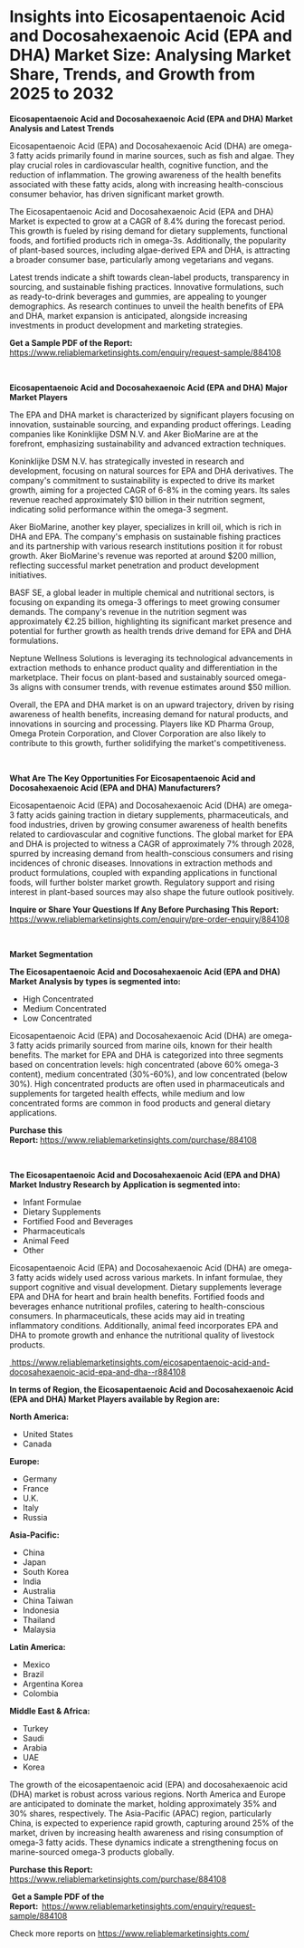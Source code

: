 <p><h1>Insights into Eicosapentaenoic Acid and Docosahexaenoic Acid (EPA and DHA) Market Size: Analysing Market Share, Trends, and Growth from 2025 to 2032</h1></p><p><strong>Eicosapentaenoic Acid and Docosahexaenoic Acid (EPA and DHA) Market Analysis and Latest Trends</strong></p>
<p><p>Eicosapentaenoic Acid (EPA) and Docosahexaenoic Acid (DHA) are omega-3 fatty acids primarily found in marine sources, such as fish and algae. They play crucial roles in cardiovascular health, cognitive function, and the reduction of inflammation. The growing awareness of the health benefits associated with these fatty acids, along with increasing health-conscious consumer behavior, has driven significant market growth.</p><p>The Eicosapentaenoic Acid and Docosahexaenoic Acid (EPA and DHA) Market is expected to grow at a CAGR of 8.4% during the forecast period. This growth is fueled by rising demand for dietary supplements, functional foods, and fortified products rich in omega-3s. Additionally, the popularity of plant-based sources, including algae-derived EPA and DHA, is attracting a broader consumer base, particularly among vegetarians and vegans.</p><p>Latest trends indicate a shift towards clean-label products, transparency in sourcing, and sustainable fishing practices. Innovative formulations, such as ready-to-drink beverages and gummies, are appealing to younger demographics. As research continues to unveil the health benefits of EPA and DHA, market expansion is anticipated, alongside increasing investments in product development and marketing strategies.</p></p>
<p><strong>Get a Sample PDF of the Report:&nbsp;</strong> <a href="https://www.reliablemarketinsights.com/enquiry/request-sample/884108?utm_campaign=2217&utm_medium=2&utm_source=Github&utm_content=ia&utm_term=01022025&utm_id=eicosapentaenoic-acid-and-docosahexaenoic-acid-epa-and-dha">https://www.reliablemarketinsights.com/enquiry/request-sample/884108</a></p>
<p>&nbsp;</p>
<p><strong>Eicosapentaenoic Acid and Docosahexaenoic Acid (EPA and DHA) Major Market Players</strong></p>
<p><p>The EPA and DHA market is characterized by significant players focusing on innovation, sustainable sourcing, and expanding product offerings. Leading companies like Koninklijke DSM N.V. and Aker BioMarine are at the forefront, emphasizing sustainability and advanced extraction techniques.</p><p>Koninklijke DSM N.V. has strategically invested in research and development, focusing on natural sources for EPA and DHA derivatives. The company's commitment to sustainability is expected to drive its market growth, aiming for a projected CAGR of 6-8% in the coming years. Its sales revenue reached approximately $10 billion in their nutrition segment, indicating solid performance within the omega-3 segment.</p><p>Aker BioMarine, another key player, specializes in krill oil, which is rich in DHA and EPA. The company's emphasis on sustainable fishing practices and its partnership with various research institutions position it for robust growth. Aker BioMarine's revenue was reported at around $200 million, reflecting successful market penetration and product development initiatives.</p><p>BASF SE, a global leader in multiple chemical and nutritional sectors, is focusing on expanding its omega-3 offerings to meet growing consumer demands. The company's revenue in the nutrition segment was approximately €2.25 billion, highlighting its significant market presence and potential for further growth as health trends drive demand for EPA and DHA formulations.</p><p>Neptune Wellness Solutions is leveraging its technological advancements in extraction methods to enhance product quality and differentiation in the marketplace. Their focus on plant-based and sustainably sourced omega-3s aligns with consumer trends, with revenue estimates around $50 million.</p><p>Overall, the EPA and DHA market is on an upward trajectory, driven by rising awareness of health benefits, increasing demand for natural products, and innovations in sourcing and processing. Players like KD Pharma Group, Omega Protein Corporation, and Clover Corporation are also likely to contribute to this growth, further solidifying the market's competitiveness.</p></p>
<p>&nbsp;</p>
<p><strong>What Are The Key Opportunities For Eicosapentaenoic Acid and Docosahexaenoic Acid (EPA and DHA) Manufacturers?</strong></p>
<p><p>Eicosapentaenoic Acid (EPA) and Docosahexaenoic Acid (DHA) are omega-3 fatty acids gaining traction in dietary supplements, pharmaceuticals, and food industries, driven by growing consumer awareness of health benefits related to cardiovascular and cognitive functions. The global market for EPA and DHA is projected to witness a CAGR of approximately 7% through 2028, spurred by increasing demand from health-conscious consumers and rising incidences of chronic diseases. Innovations in extraction methods and product formulations, coupled with expanding applications in functional foods, will further bolster market growth. Regulatory support and rising interest in plant-based sources may also shape the future outlook positively.</p></p>
<p><strong>Inquire or Share Your Questions If Any Before Purchasing This Report:</strong> <a href="https://www.reliablemarketinsights.com/enquiry/pre-order-enquiry/884108?utm_campaign=2217&utm_medium=2&utm_source=Github&utm_content=ia&utm_term=01022025&utm_id=eicosapentaenoic-acid-and-docosahexaenoic-acid-epa-and-dha">https://www.reliablemarketinsights.com/enquiry/pre-order-enquiry/884108</a></p>
<p>&nbsp;</p>
<p><strong>Market Segmentation</strong></p>
<p><strong>The Eicosapentaenoic Acid and Docosahexaenoic Acid (EPA and DHA) Market Analysis by types is segmented into:</strong></p>
<p><ul><li>High Concentrated</li><li>Medium Concentrated</li><li>Low Concentrated</li></ul></p>
<p><p>Eicosapentaenoic Acid (EPA) and Docosahexaenoic Acid (DHA) are omega-3 fatty acids primarily sourced from marine oils, known for their health benefits. The market for EPA and DHA is categorized into three segments based on concentration levels: high concentrated (above 60% omega-3 content), medium concentrated (30%-60%), and low concentrated (below 30%). High concentrated products are often used in pharmaceuticals and supplements for targeted health effects, while medium and low concentrated forms are common in food products and general dietary applications.</p></p>
<p><strong>Purchase this Report:&nbsp;</strong><a href="https://www.reliablemarketinsights.com/purchase/884108?utm_campaign=2217&utm_medium=2&utm_source=Github&utm_content=ia&utm_term=01022025&utm_id=eicosapentaenoic-acid-and-docosahexaenoic-acid-epa-and-dha">https://www.reliablemarketinsights.com/purchase/884108</a></p>
<p>&nbsp;</p>
<p><strong>The Eicosapentaenoic Acid and Docosahexaenoic Acid (EPA and DHA) Market Industry Research by Application is segmented into:</strong></p>
<p><ul><li>Infant Formulae</li><li>Dietary Supplements</li><li>Fortified Food and Beverages</li><li>Pharmaceuticals</li><li>Animal Feed</li><li>Other</li></ul></p>
<p><p>Eicosapentaenoic Acid (EPA) and Docosahexaenoic Acid (DHA) are omega-3 fatty acids widely used across various markets. In infant formulae, they support cognitive and visual development. Dietary supplements leverage EPA and DHA for heart and brain health benefits. Fortified foods and beverages enhance nutritional profiles, catering to health-conscious consumers. In pharmaceuticals, these acids may aid in treating inflammatory conditions. Additionally, animal feed incorporates EPA and DHA to promote growth and enhance the nutritional quality of livestock products.</p></p>
<p><a href="https://www.reliablemarketinsights.com/eicosapentaenoic-acid-and-docosahexaenoic-acid-epa-and-dha--r884108?utm_campaign=2217&utm_medium=2&utm_source=Github&utm_content=ia&utm_term=01022025&utm_id=eicosapentaenoic-acid-and-docosahexaenoic-acid-epa-and-dha">&nbsp;https://www.reliablemarketinsights.com/eicosapentaenoic-acid-and-docosahexaenoic-acid-epa-and-dha--r884108</a></p>
<p><strong>In terms of Region, the Eicosapentaenoic Acid and Docosahexaenoic Acid (EPA and DHA) Market Players available by Region are:</strong></p>
<p>
    <p> <strong> North America: </strong>
        <ul>
            <li>United States</li>
            <li>Canada</li>
        </ul>
        </p> 
    <p> <strong> Europe: </strong>
        <ul>
            <li>Germany</li>
            <li>France</li>
            <li>U.K.</li>
            <li>Italy</li>
            <li>Russia</li>
        </ul>
        </p> 
    <p> <strong> Asia-Pacific: </strong>
        <ul>
            <li>China</li>
            <li>Japan</li>
            <li>South Korea</li>
            <li>India</li>
            <li>Australia</li>
            <li>China Taiwan</li>
            <li>Indonesia</li>
            <li>Thailand</li>
            <li>Malaysia</li>
        </ul>
        </p> 
    <p> <strong> Latin America: </strong>
        <ul>
            <li>Mexico</li>
            <li>Brazil</li>
            <li>Argentina Korea</li>
            <li>Colombia</li>
        </ul>
        </p> 
    <p> <strong> Middle East & Africa: </strong>
        <ul>
            <li>Turkey</li>
            <li>Saudi</li>
            <li>Arabia</li>
            <li>UAE</li>
            <li>Korea</li>
        </ul>
    </p>
    </p>
<p><p>The growth of the eicosapentaenoic acid (EPA) and docosahexaenoic acid (DHA) market is robust across various regions. North America and Europe are anticipated to dominate the market, holding approximately 35% and 30% shares, respectively. The Asia-Pacific (APAC) region, particularly China, is expected to experience rapid growth, capturing around 25% of the market, driven by increasing health awareness and rising consumption of omega-3 fatty acids. These dynamics indicate a strengthening focus on marine-sourced omega-3 products globally.</p></p>
<p><strong>Purchase this Report: </strong><a href="https://www.reliablemarketinsights.com/purchase/884108?utm_campaign=2217&utm_medium=2&utm_source=Github&utm_content=ia&utm_term=01022025&utm_id=eicosapentaenoic-acid-and-docosahexaenoic-acid-epa-and-dha">https://www.reliablemarketinsights.com/purchase/884108</a></p>
<p>&nbsp;<strong>Get a Sample PDF of the Report:&nbsp;&nbsp;</strong><a href="https://www.reliablemarketinsights.com/enquiry/request-sample/884108?utm_campaign=2217&utm_medium=2&utm_source=Github&utm_content=ia&utm_term=01022025&utm_id=eicosapentaenoic-acid-and-docosahexaenoic-acid-epa-and-dha">https://www.reliablemarketinsights.com/enquiry/request-sample/884108</a></p>
<p><strong></strong></p>
<p>Check more reports on <a href="https://www.reliablemarketinsights.com/?utm_campaign=2217&utm_medium=2&utm_source=Github&utm_content=ia&utm_term=01022025&utm_id=eicosapentaenoic-acid-and-docosahexaenoic-acid-epa-and-dha">https://www.reliablemarketinsights.com/</a></p>